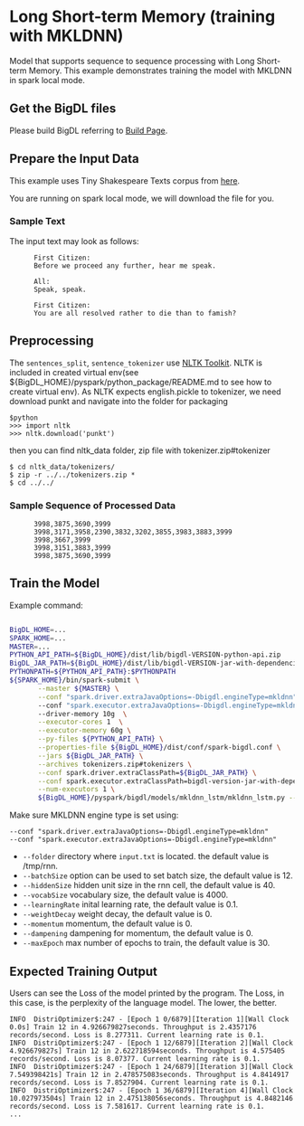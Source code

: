 # Long Short-term Memory (training with MKLDNN)

Model that supports sequence to sequence processing with Long Short-term Memory.
This example demonstrates training the model with MKLDNN in spark local mode.


## Get the BigDL files

Please build BigDL referring to [Build Page](https://bigdl-project.github.io/master/#ScalaUserGuide/install-build-src/).


## Prepare the Input Data
This example uses Tiny Shakespeare Texts corpus from [here](https://raw.githubusercontent.com/karpathy/char-rnn/master/data/tinyshakespeare/input.txt).

You are running on spark local mode, we will download the file for you.

### Sample Text

The input text may look as follows:

```
      First Citizen:
      Before we proceed any further, hear me speak.

      All:
      Speak, speak.

      First Citizen:
      You are all resolved rather to die than to famish?
```
## Preprocessing

The <code>sentences_split</code>, <code>sentence_tokenizer</code> use [NLTK Toolkit](http://www.nltk.org/). NLTK is included
in created virtual env(see ${BigDL_HOME}/pyspark/python_package/README.md to see how to create virtual env). As NLTK expects english.pickle to tokenizer, we need download punkt and navigate into the folder for packaging
```
$python
>>> import nltk
>>> nltk.download('punkt')
```
then you can find nltk_data folder, zip file with tokenizer.zip#tokenizer
``` 
$ cd nltk_data/tokenizers/
$ zip -r ../../tokenizers.zip *
$ cd ../../
```

### Sample Sequence of Processed Data
```
      3998,3875,3690,3999
      3998,3171,3958,2390,3832,3202,3855,3983,3883,3999
      3998,3667,3999
      3998,3151,3883,3999
      3998,3875,3690,3999
```

## Train the Model
Example command:
```bash

BigDL_HOME=...
SPARK_HOME=...
MASTER=...
PYTHON_API_PATH=${BigDL_HOME}/dist/lib/bigdl-VERSION-python-api.zip
BigDL_JAR_PATH=${BigDL_HOME}/dist/lib/bigdl-VERSION-jar-with-dependencies.jar
PYTHONPATH=${PYTHON_API_PATH}:$PYTHONPATH
${SPARK_HOME}/bin/spark-submit \
       --master ${MASTER} \
       --conf "spark.driver.extraJavaOptions=-Dbigdl.engineType=mkldnn"
       --conf "spark.executor.extraJavaOptions=-Dbigdl.engineType=mkldnn"
       --driver-memory 10g  \
       --executor-cores 1  \
       --executor-memory 60g \
       --py-files ${PYTHON_API_PATH} \
       --properties-file ${BigDL_HOME}/dist/conf/spark-bigdl.conf \
       --jars ${BigDL_JAR_PATH} \
       --archives tokenizers.zip#tokenizers \
       --conf spark.driver.extraClassPath=${BigDL_JAR_PATH} \
       --conf spark.executor.extraClassPath=bigdl-version-jar-with-dependencies.jar \
       --num-executors 1 \
       ${BigDL_HOME}/pyspark/bigdl/models/mkldnn_lstm/mkldnn_lstm.py --folder /tmp/rnn/ --batchSize 12
```

Make sure MKLDNN engine type is set using:
```
--conf "spark.driver.extraJavaOptions=-Dbigdl.engineType=mkldnn"
--conf "spark.executor.extraJavaOptions=-Dbigdl.engineType=mkldnn"
```

* `--folder` directory where `input.txt` is located. the default value is /tmp/rnn.
* `--batchSize` option can be used to set batch size, the default value is 12.
* `--hiddenSize` hidden unit size in the rnn cell, the default value is 40.
* `--vocabSize` vocabulary size, the default value is 4000.
* `--learningRate` inital learning rate, the default value is 0.1.
* `--weightDecay` weight decay, the default value is 0.
* `--momentum` momentum, the default value is 0.
* `--dampening` dampening for momentum, the default value is 0.
* `--maxEpoch` max number of epochs to train, the default value is 30.

## Expected Training Output
Users can see the Loss of the model printed by the program. The Loss, in this case, is the perplexity of the language model. The lower, the better.
```
INFO  DistriOptimizer$:247 - [Epoch 1 0/6879][Iteration 1][Wall Clock 0.0s] Train 12 in 4.926679827seconds. Throughput is 2.4357176 records/second. Loss is 8.277311. Current learning rate is 0.1.
INFO  DistriOptimizer$:247 - [Epoch 1 12/6879][Iteration 2][Wall Clock 4.926679827s] Train 12 in 2.622718594seconds. Throughput is 4.575405 records/second. Loss is 8.07377. Current learning rate is 0.1.
INFO  DistriOptimizer$:247 - [Epoch 1 24/6879][Iteration 3][Wall Clock 7.549398421s] Train 12 in 2.478575083seconds. Throughput is 4.8414917 records/second. Loss is 7.8527904. Current learning rate is 0.1.
INFO  DistriOptimizer$:247 - [Epoch 1 36/6879][Iteration 4][Wall Clock 10.027973504s] Train 12 in 2.475138056seconds. Throughput is 4.8482146 records/second. Loss is 7.581617. Current learning rate is 0.1.
...
```